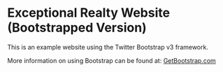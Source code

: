 # Exceptional Realty Website (Bootstrapped Version)

This is an example website using the Twitter Bootstrap v3 framework.

More information on using Bootstrap can be found at: [GetBootstrap.com](http://getbootstrap.com)